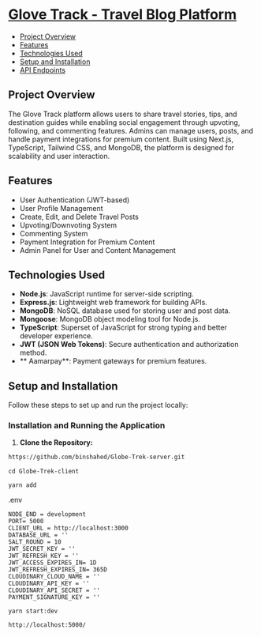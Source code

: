 # [Glove Track - Travel Blog Platform](https://globe-trek-server.vercel.app)

- [Project Overview](#project-overview)
- [Features](#features)
- [Technologies Used](#technologies-used)
- [Setup and Installation](#setup-and-installation)
- [API Endpoints](#api-endpoints)

## Project Overview

The Glove Track platform allows users to share travel stories, tips, and destination guides while enabling social engagement through upvoting, following, and commenting features. Admins can manage users, posts, and handle payment integrations for premium content. Built using Next.js, TypeScript, Tailwind CSS, and MongoDB, the platform is designed for scalability and user interaction.

## Features
* User Authentication (JWT-based)
* User Profile Management
* Create, Edit, and Delete Travel Posts
* Upvoting/Downvoting System
* Commenting System
* Payment Integration for Premium Content
* Admin Panel for User and Content Management

## Technologies Used

- **Node.js**: JavaScript runtime for server-side scripting.
- **Express.js**: Lightweight web framework for building APIs.
- **MongoDB**: NoSQL database used for storing user and post data.
- **Mongoose**: MongoDB object modeling tool for Node.js.
- **TypeScript**: Superset of JavaScript for strong typing and better developer experience.
- **JWT (JSON Web Tokens)**: Secure authentication and authorization method.
- ** Aamarpay**: Payment gateways for premium features.

## Setup and Installation

Follow these steps to set up and run the project locally:

### Installation and Running the Application

1. **Clone the Repository:**
```bash
https://github.com/binshahed/Globe-Trek-server.git
```

```
cd Globe-Trek-client
```

```
yarn add
```

.env
```
NODE_END = development
PORT= 5000
CLIENT_URL = http://localhost:3000
DATABASE_URL = ''
SALT_ROUND = 10
JWT_SECRET_KEY = ''
JWT_REFRESH_KEY = ''
JWT_ACCESS_EXPIRES_IN= 1D
JWT_REFRESH_EXPIRES_IN= 365D
CLOUDINARY_CLOUD_NAME = ''
CLOUDINARY_API_KEY = ''
CLOUDINARY_API_SECRET = ''
PAYMENT_SIGNATURE_KEY = ''
```

```
yarn start:dev
```

```
http://localhost:5000/
```